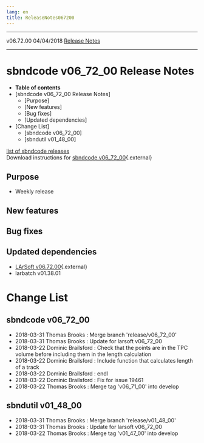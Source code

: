 ```yaml
---
lang: en
title: ReleaseNotes067200
---
```


  ----------- ------------ -- -- ------------------------------------------------------
  v06.72.00   04/04/2018         [Release Notes](ReleaseNotes067200.html)
  ----------- ------------ -- -- ------------------------------------------------------



sbndcode v06\_72\_00 Release Notes
======================================================================================

-   **Table of contents**
-   [sbndcode v06\_72\_00 Release
    Notes]
    -   [Purpose]
    -   [New features]
    -   [Bug fixes]
    -   [Updated dependencies]
-   [Change List]
    -   [sbndcode v06\_72\_00]
    -   [sbndutil v01\_48\_00]

[list of sbndcode
releases](List_of_SBND_code_releases.html)\
Download instructions for [sbndcode
v06\_72\_00](http://scisoft.fnal.gov/scisoft/bundles/sbnd/v06_72_00/sbndcode-v06_72_00.html){.external}



Purpose
----------------------------------

-   Weekly release



New features
--------------------------------------------



Bug fixes
--------------------------------------



Updated dependencies
------------------------------------------------------------

-   [LArSoft
    v06.72.00](https://cdcvs.fnal.gov/redmine/projects/larsoft/wiki/ReleaseNotes067200){.external}
-   larbatch v01.38.01



Change List
==========================================



sbndcode v06\_72\_00
----------------------------------------------------------

-   2018-03-31 Thomas Brooks : Merge branch \'release/v06\_72\_00\'
-   2018-03-31 Thomas Brooks : Update for larsoft v06\_72\_00
-   2018-03-22 Dominic Brailsford : Check that the points are in the TPC
    volume before including them in the length calculation
-   2018-03-22 Dominic Brailsford : Include function that calculates
    length of a track
-   2018-03-22 Dominic Brailsford : endl
-   2018-03-22 Dominic Brailsford : Fix for issue 19461
-   2018-03-22 Thomas Brooks : Merge tag \'v06\_71\_00\' into develop



sbndutil v01\_48\_00
----------------------------------------------------------

-   2018-03-31 Thomas Brooks : Merge branch \'release/v01\_48\_00\'
-   2018-03-31 Thomas Brooks : Update for larsoft v06\_72\_00
-   2018-03-22 Thomas Brooks : Merge tag \'v01\_47\_00\' into develop
